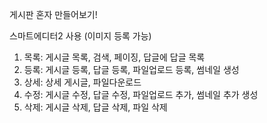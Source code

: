 게시판 혼자 만들어보기!

스마트에디터2 사용 (이미지 등록 가능)

1. 목록: 게시글 목록, 검색, 페이징, 답글에 답글 목록
2. 등록: 게시글 등록, 답글 등록, 파일업로드 등록, 썸네일 생성 
3. 상세: 상세 게시글, 파일다운로드
4. 수정: 게시글 수정, 답글 수정, 파일업로드 추가, 썸네일 추가 생성
5. 삭제: 게시글 삭제, 답글 삭제, 파일 삭제
